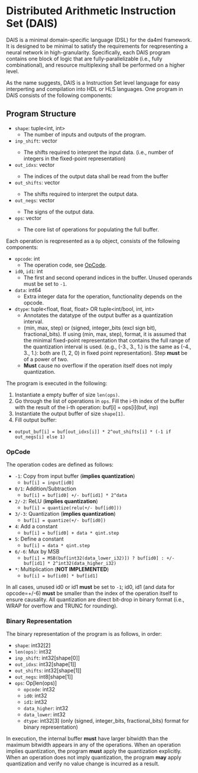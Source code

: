 Distributed Arithmetic Instruction Set (DAIS)
=================================================

DAIS is a minimal domain-specific language (DSL) for the da4ml framework. It is designed to be minimal to satisfy the requirements for reqpresenting a neural network in high-granularity. Specifically, each DAIS program contains one block of logic that are fully-parallelizable (i.e., fully combinational), and resource multiplexing shall be performed on a higher level.

As the name suggests, DAIS is a Instruction Set level language for easy interperting and compilation into HDL or HLS languages. One program in DAIS consists of the following components:

## Program Structure

- `shape`: tuple<int, int>
    - The number of inputs and outputs of the program.
- `inp_shift`: vector<int>
    - The shifts required to interpret the input data. (i.e., number of integers in the fixed-point representation)
- `out_idxs`: vector<int>
    - The indices of the output data shall be read from the buffer
- `out_shifts`: vector<int>
    - The shifts required to interpret the output data.
- `out_negs`: vector<bool>
    - The signs of the output data.
- `ops`: vector<Op>
    - The core list of operations for populating the full buffer.

Each operation is reqpresented as a `Op` object, consists of the following components:
- `opcode`: int
    - The operation code, see [OpCode](#opcode).
- `id0`, `id1`: int
    - The first and second operand indices in the buffer. Unused operands must be set to `-1`.
- `data`: int64
    - Extra integer data for the operation, functionality depends on the opcode.
- `dtype`: tuple<float, float, float> OR tuple<int/bool, int, int>
    - Annotates the datatype of the output buffer as a quantization interval.
    - (min, max, step) or (signed, integer_bits (excl sign bit), fractional_bits). If using (min, max, step), format, it is assumed that the minimal fixed-point representation that contains the full range of the quantization interval is used. (e.g., (-3., 3., 1.) is the same as (-4., 3., 1.): both are (1, 2, 0) in fixed point representation). Step **must** be of a power of two.
    - **Must** cause no overflow if the operation itself does not imply quantization.

The program is executed in the following:
1. Instantiate a empty buffer of size `len(ops)`.
2. Go through the list of operations in `ops`. Fill the i-th index of the buffer with the result of the i-th operation: buf[i] = ops[i](buf, inp)
3. Instantiate the output buffer of size `shape[1]`.
4. Fill output buffer:
  - `output_buf[i] = buf[out_idxs[i]] * 2^out_shifts[i] * (-1 if out_negs[i] else 1)`

### OpCode
The operation codes are defined as follows:
- `-1`: Copy from input buffer (**implies quantization**)
  - `buf[i] = input[id0]`
- `0/1`: Addition/Subtraction
  - `buf[i] = buf[id0] +/- buf[id1] * 2^data`
- `2/-2`: ReLU (**implies quantization**)
  - `buf[i] = quantize(relu(+/- buf[id0]))`
- `3/-3`: Quantization (**implies quantization**)
  - `buf[i] = quantize(+/- buf[id0])`
- `4`: Add a constant
  - `buf[i] = buf[id0] + data * qint.step`
- `5`: Define a constant
  - `buf[i] = data * qint.step`
- `6/-6`: Mux by MSB
  - `buf[i] = MSB(buf[int32(data_lower_i32)]) ? buf[id0] : +/- buf[id1] * 2^int32(data_higher_i32)`
- `*`: Multiplication (**NOT IMPLEMENTED**)
  - `buf[i] = buf[id0] * buf[id1]`

In all cases, unused id0 or id1 **must** be set to `-1`; id0, id1 (and data for opcode=+/-6) **must** be smaller than the index of the operation itself to ensure causality. All quantization are direct bit-drop in binary format (i.e., WRAP for overflow and TRUNC for rounding).

### Binary Representation
The binary representation of the program is as follows, in order:
- `shape`: int32[2]
- `len(ops)`: int32
- `inp_shift`: int32[shape[0]]
- `out_idxs`: int32[shape[1]]
- `out_shifts`: int32[shape[1]]
- `out_negs`: int8[shape[1]]
- `ops`: Op[len(ops)]
    - `opcode`: int32
    - `id0`: int32
    - `id1`: int32
    - `data_higher`: int32
    - `data_lower`: int32
    - `dtype`: int32[3] (only (signed, integer_bits, fractional_bits) format for binary representation)

In execution, the internal buffer **must** have larger bitwidth than the maximum bitwidth appears in any of the operations. When an operation implies quantization, the program **must** apply the quantization explicitly. When an operation does not imply quantization, the program **may** apply quantization and verify no value change is incurred as a result.
